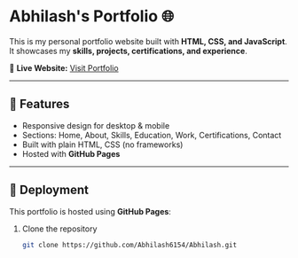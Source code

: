 # Abhilash's Portfolio 🌐

This is my personal portfolio website built with **HTML, CSS, and JavaScript**.  
It showcases my **skills, projects, certifications, and experience**.

🔗 **Live Website:** [Visit Portfolio](https://Abhilash6154.github.io/Abhilash)

---

## 📂 Features
- Responsive design for desktop & mobile
- Sections: Home, About, Skills, Education, Work, Certifications, Contact
- Built with plain HTML, CSS (no frameworks)
- Hosted with **GitHub Pages**

---

## 🚀 Deployment
This portfolio is hosted using **GitHub Pages**:
1. Clone the repository  
   ```bash
   git clone https://github.com/Abhilash6154/Abhilash.git
